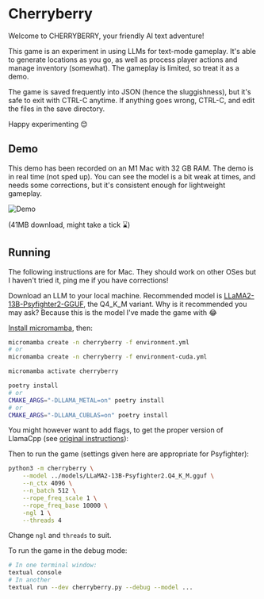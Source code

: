 # Cherryberry

Welcome to CHERRYBERRY, your friendly AI text adventure!

This game is an experiment in using LLMs for text-mode gameplay. It's able to
generate locations as you go, as well as process player actions and manage
inventory (somewhat). The gameplay is limited, so treat it as a demo.

The game is saved frequently into JSON (hence the sluggishness), but it's safe
to exit with CTRL-C anytime.  If anything goes wrong, CTRL-C, and edit the files
in the save directory. 

Happy experimenting 😊

## Demo

This demo has been recorded on an M1 Mac with 32 GB RAM. The demo is in real time (not sped up). You can see the model is a bit weak at times, and needs some corrections, but it's consistent enough for lightweight gameplay.

![Demo](demo.gif)

(41MB download, might take a tick ⌛)

## Running

The following instructions are for Mac. They should work on other OSes but I haven't tried it, ping me if you have corrections!

Download an LLM to your local machine. Recommended model is [LLaMA2-13B-Psyfighter2-GGUF](https://huggingface.co/KoboldAI/LLaMA2-13B-Psyfighter2-GGUF), the Q4_K_M variant. Why is it recommended you may ask? Because this is the model I've made the game with 😂

[Install micromamba](https://mamba.readthedocs.io/en/latest/installation/micromamba-installation.html), then:

```bash
micromamba create -n cherryberry -f environment.yml
# or
micromamba create -n cherryberry -f environment-cuda.yml

micromamba activate cherryberry

poetry install
# or
CMAKE_ARGS="-DLLAMA_METAL=on" poetry install
# or
CMAKE_ARGS="-DLLAMA_CUBLAS=on" poetry install 
```

You might however want to add flags, to get the proper version of LlamaCpp (see [original instructions](https://github.com/ggerganov/llama.cpp)):

Then to run the game (settings given here are appropriate for Psyfighter):

```bash
python3 -m cherryberry \
	--model ../models/LLaMA2-13B-Psyfighter2.Q4_K_M.gguf \
	--n_ctx 4096 \
	--n_batch 512 \
	--rope_freq_scale 1 \
	--rope_freq_base 10000 \
	-ngl 1 \
	--threads 4
```

Change `ngl` and `threads` to suit.

To run the game in the debug mode:

```bash
# In one terminal window:
textual console
# In another
textual run --dev cherryberry.py --debug --model ...
```